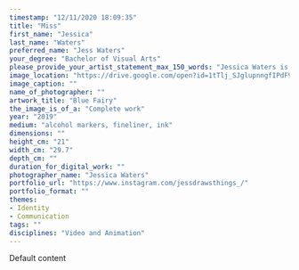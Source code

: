 ```yaml
---
timestamp: "12/11/2020 18:09:35"
title: "Miss"
first_name: "Jessica"
last_name: "Waters"
preferred_name: "Jess Waters"
your_degree: "Bachelor of Visual Arts"
please_provide_your_artist_statement_max_150_words: "Jessica Waters is an artist working with drawing, digital art and animation. Throughout her practice she deals primarily with character, fashion and pop culture as a way to convey ideas, coming from an animation background this tends to be related to linear narrative. Jess has work in a variety of private collections, and she has been commissioned to design tattoos and logos locally, her work has also been bought and exhibited by her former high school Mulwaree Highschool in Goulburn. In 2019 she participated in the Taralga Art Show as well as exhibiting and selling her work at Goulburn Comic-Con. She is currently a member of her local artist-run gallery The Gallery on Track, where she has artworks for sale and acts as their social media/ advertising officer."
image_location: "https://drive.google.com/open?id=1tTlj_SJglupnngfIPdF9JTmFqN6tKbJM"
image_caption: ""
name_of_photographer: ""
artwork_title: "Blue Fairy"
the_image_is_of_a: "Complete work"
year: "2019"
medium: "alcohol markers, fineliner, ink"
dimensions: ""
height_cm: "21"
width_cm: "29.7"
depth_cm: ""
duration_for_digital_work: ""
photographer_name: "Jessica Waters"
portfolio_url: "https://www.instagram.com/jessdrawsthings_/"
portfolio_format: ""
themes:
- Identity
- Communication
tags: ""
disciplines: "Video and Animation"
---
```


Default content